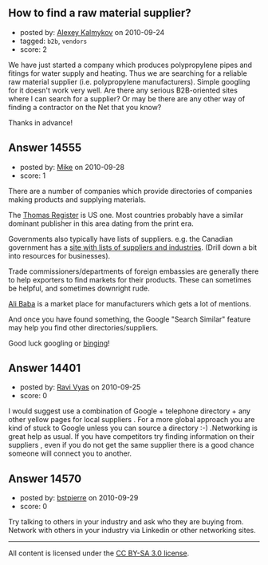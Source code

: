 ## How to find a raw material supplier?

- posted by: [Alexey Kalmykov](https://stackexchange.com/users/-1/4422-alexey-kalmykov) on 2010-09-24
- tagged: `b2b`, `vendors`
- score: 2

We have just started a company which produces polypropylene pipes and fitings for water supply and heating. Thus we are searching for a reliable raw material supplier (i.e. polypropylene manufacturers). Simple googling for it doesn't work very well. Are there any serious B2B-oriented sites where I can search for a supplier? Or may be there are any other way of finding a contractor on the Net that you know? 

Thanks in advance!
 


## Answer 14555

- posted by: [Mike](https://stackexchange.com/users/-1/3475-mike) on 2010-09-28
- score: 1

<p>There are a number of companies which provide directories of companies making products and supplying materials. </p>

<p>The <a href="http://www.thomasnet.com/" rel="nofollow">Thomas Register</a> is US one. Most countries probably have a similar dominant publisher in this area dating from the print era.</p>

<p>Governments also typically have lists of suppliers. e.g. the Canadian government has a <a href="http://www.ic.gc.ca/" rel="nofollow">site with lists of suppliers and industries</a>. (Drill down a bit into resources for businesses).</p>

<p>Trade commissioners/departments of foreign embassies are generally there to help exporters to find markets for their products. These can sometimes be helpful, and sometimes downright rude. </p>

<p><a href="http://www.alibaba.com/" rel="nofollow">Ali Baba</a> is a market place for manufacturers which gets a lot of mentions. </p>

<p>And once you have found something, the Google "Search Similar" feature may help you find other directories/suppliers.</p>

<p>Good luck googling or <a href="http://www.bing.com/" rel="nofollow">binging</a>!</p>



## Answer 14401

- posted by: [Ravi Vyas](https://stackexchange.com/users/-1/4089-ravi-vyas) on 2010-09-25
- score: 0

I would suggest use a combination of Google + telephone directory + any other yellow pages for local suppliers . For a more global approach you are kind of stuck to Google unless you can source a directory :-) .Networking is great help as usual. If you have competitors try finding information on their suppliers , even if you do not get the same supplier there is a good chance someone will connect you to another.


## Answer 14570

- posted by: [bstpierre](https://stackexchange.com/users/-1/546-bstpierre) on 2010-09-29
- score: 0

Try talking to others in your industry and ask who they are buying from. Network with others in your industry via Linkedin or other networking sites.



---

All content is licensed under the [CC BY-SA 3.0 license](https://creativecommons.org/licenses/by-sa/3.0/).
